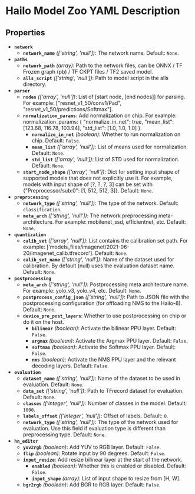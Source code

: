 # Hailo Model Zoo YAML Description

## Properties

- **`network`**
  - **`network_name`** *(['string', 'null'])*: The network name. Default: `None`.
- **`paths`**
  - **`network_path`** *(array)*: Path to the network files, can be ONNX / TF Frozen graph (pb) / TF CKPT files / TF2 saved model.
  - **`alls_script`** *(['string', 'null'])*: Path to model script in the alls directory.
- **`parser`**
  - **`nodes`** *(['array', 'null'])*: List of [start node, [end nodes]] for parsing.
  For example: ["resnet_v1_50/conv1/Pad", "resnet_v1_50/predictions/Softmax"].
  - **`normalization_params`**: Add normalization on chip.
  For example: normalization_params: { "normalize_in_net": true, "mean_list": [123.68, 116.78, 103.94], "std_list": [1.0, 1.0, 1.0] }.
    - **`normalize_in_net`** *(boolean)*: Whether to run normalization on chip. Default: `False`.
    - **`mean_list`** *(['array', 'null'])*: List of means used for normalization. Default: `None`.
    - **`std_list`** *(['array', 'null'])*: List of STD used for normalization. Default: `None`.
  - **`start_node_shape`** *(['array', 'null'])*: Dict for setting input shape of supported models that does not explicitly use it.
  For example, models with input shape of [?, ?, ?, 3] can be set with {"Preprocessor/sub:0": [1, 512, 512, 3]}. Default: `None`.
- **`preprocessing`**
  - **`network_type`** *(['string', 'null'])*: The type of the network. Default: `classification`.
  - **`meta_arch`** *(['string', 'null'])*: The network preprocessing meta-architecture.
   For example:  mobilenet_ssd, efficientnet, etc. Default: `None`.
- **`quantization`**
  - **`calib_set`** *(['array', 'null'])*: List contains the calibration set path.
  For example: ['models_files/imagenet/2021-06-20/imagenet_calib.tfrecord']. Default: `None`.
  - **`calib_set_name`** *(['string', 'null'])*: Name of the dataset used for calibration. By default (null) uses the evaluation dataset name. Default: `None`.
- **`postprocessing`**
  - **`meta_arch`** *(['string', 'null'])*: Postprocessing meta architecture name.
  For example: yolo_v3, yolo_v4, etc. Default: `None`.
  - **`postprocess_config_json`** *(['string', 'null'])*: Path to JSON file with the postprocessing configuration (for offloading NMS to the Hailo-8). Default: `None`.
  - **`device_pre_post_layers`**: Whether to use postprocessing on chip or do it on the host.
    - **`bilinear`** *(boolean)*: Activate the bilinear PPU layer. Default: `False`.
    - **`argmax`** *(boolean)*: Activate the Argmax PPU layer. Default: `False`.
    - **`softmax`** *(boolean)*: Activate the Softmax PPU layer. Default: `False`.
    - **`nms`** *(boolean)*: Activate the NMS PPU layer and the relevant decoding layers. Default: `False`.
- **`evaluation`**
  - **`dataset_name`** *(['string', 'null'])*: Name of the dataset to be used in evaluation. Default: `None`.
  - **`data_set`** *(['string', 'null'])*: Path to TFrecord dataset for evaluation. Default: `None`.
  - **`classes`** *(['integer', 'null'])*: Number of classes in the model. Default: `1000`.
  - **`labels_offset`** *(['integer', 'null'])*: Offset of labels. Default: `0`.
  - **`network_type`** *(['string', 'null'])*: The type of the network used for evaluation.
  Use this field if evaluation type is different than preprocessing type. Default: `None`.
- **`hn_editor`**
  - **`yuv2rgb`** *(boolean)*: Add YUV to RGB layer. Default: `False`.
  - **`flip`** *(boolean)*: Rotate input by 90 degrees. Default: `False`.
  - **`input_resize`**: Add resize bilinear layer at the start of the network.
    - **`enabled`** *(boolean)*: Whether this is enabled or disabled. Default: `False`.
    - **`input_shape`** *(array)*: List of input shape to resize from [H, W].
  - **`bgr2rgb`** *(boolean)*: Add BGR to RGB layer. Default: `False`.
